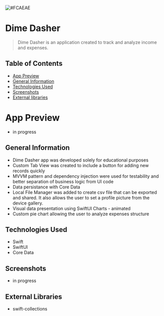 ![#FCAEAE](https://github.com/user-attachments/assets/2c106f7e-3462-4ee0-9ada-7a560efae497)
# Dime Dasher
> Dime Dasher is an application created to track and analyze income and expenses.
## Table of Contents
* [App Preview](#app-preview)
* [General Information](#general-information)
* [Technologies Used](#technologies-used)
* [Screenshots](#screenshots)
* [External libraries](#external-libraries)
# App Preview
- in progress
## General Information
- Dime Dasher app was developed solely for educational purposes
- Custom Tab View was created to include a button for adding new records quickly
- MVVM pattern and dependency injection were used for testability and better separation of business logic from UI code
- Data persistance with Core Data
- Local File Manager was added to create csv file that can be exported and shared. It also allows the user to set a profile picture from the device gallery.
- Visual data presentation using SwiftUI Charts - animated
- Custom pie chart allowing the user to analyze expenses structure
## Technologies Used
- Swift
- SwiftUI 
- Core Data
## Screenshots
- in progress
## External Libraries
- swift-collections
